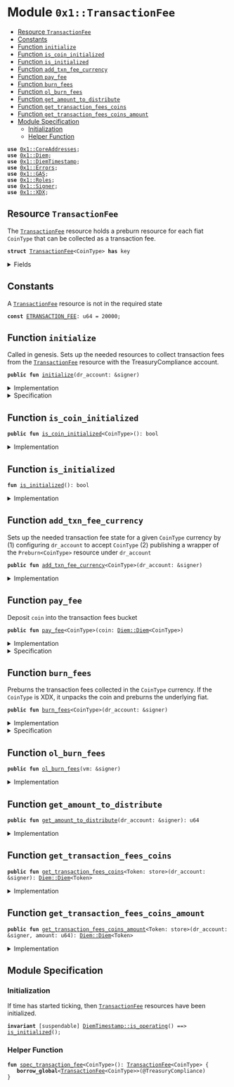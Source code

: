 
<a name="0x1_TransactionFee"></a>

# Module `0x1::TransactionFee`



-  [Resource `TransactionFee`](#0x1_TransactionFee_TransactionFee)
-  [Constants](#@Constants_0)
-  [Function `initialize`](#0x1_TransactionFee_initialize)
-  [Function `is_coin_initialized`](#0x1_TransactionFee_is_coin_initialized)
-  [Function `is_initialized`](#0x1_TransactionFee_is_initialized)
-  [Function `add_txn_fee_currency`](#0x1_TransactionFee_add_txn_fee_currency)
-  [Function `pay_fee`](#0x1_TransactionFee_pay_fee)
-  [Function `burn_fees`](#0x1_TransactionFee_burn_fees)
-  [Function `ol_burn_fees`](#0x1_TransactionFee_ol_burn_fees)
-  [Function `get_amount_to_distribute`](#0x1_TransactionFee_get_amount_to_distribute)
-  [Function `get_transaction_fees_coins`](#0x1_TransactionFee_get_transaction_fees_coins)
-  [Function `get_transaction_fees_coins_amount`](#0x1_TransactionFee_get_transaction_fees_coins_amount)
-  [Module Specification](#@Module_Specification_1)
    -  [Initialization](#@Initialization_2)
    -  [Helper Function](#@Helper_Function_3)


<pre><code><b>use</b> <a href="CoreAddresses.md#0x1_CoreAddresses">0x1::CoreAddresses</a>;
<b>use</b> <a href="Diem.md#0x1_Diem">0x1::Diem</a>;
<b>use</b> <a href="DiemTimestamp.md#0x1_DiemTimestamp">0x1::DiemTimestamp</a>;
<b>use</b> <a href="../../../../../../../DPN/releases/artifacts/current/build/MoveStdlib/docs/Errors.md#0x1_Errors">0x1::Errors</a>;
<b>use</b> <a href="GAS.md#0x1_GAS">0x1::GAS</a>;
<b>use</b> <a href="Roles.md#0x1_Roles">0x1::Roles</a>;
<b>use</b> <a href="../../../../../../../DPN/releases/artifacts/current/build/MoveStdlib/docs/Signer.md#0x1_Signer">0x1::Signer</a>;
<b>use</b> <a href="XDX.md#0x1_XDX">0x1::XDX</a>;
</code></pre>



<a name="0x1_TransactionFee_TransactionFee"></a>

## Resource `TransactionFee`

The <code><a href="TransactionFee.md#0x1_TransactionFee">TransactionFee</a></code> resource holds a preburn resource for each
fiat <code>CoinType</code> that can be collected as a transaction fee.


<pre><code><b>struct</b> <a href="TransactionFee.md#0x1_TransactionFee">TransactionFee</a>&lt;CoinType&gt; <b>has</b> key
</code></pre>



<details>
<summary>Fields</summary>


<dl>
<dt>
<code>balance: <a href="Diem.md#0x1_Diem_Diem">Diem::Diem</a>&lt;CoinType&gt;</code>
</dt>
<dd>

</dd>
<dt>
<code>preburn: <a href="Diem.md#0x1_Diem_Preburn">Diem::Preburn</a>&lt;CoinType&gt;</code>
</dt>
<dd>

</dd>
</dl>


</details>

<a name="@Constants_0"></a>

## Constants


<a name="0x1_TransactionFee_ETRANSACTION_FEE"></a>

A <code><a href="TransactionFee.md#0x1_TransactionFee">TransactionFee</a></code> resource is not in the required state


<pre><code><b>const</b> <a href="TransactionFee.md#0x1_TransactionFee_ETRANSACTION_FEE">ETRANSACTION_FEE</a>: u64 = 20000;
</code></pre>



<a name="0x1_TransactionFee_initialize"></a>

## Function `initialize`

Called in genesis. Sets up the needed resources to collect transaction fees from the
<code><a href="TransactionFee.md#0x1_TransactionFee">TransactionFee</a></code> resource with the TreasuryCompliance account.


<pre><code><b>public</b> <b>fun</b> <a href="TransactionFee.md#0x1_TransactionFee_initialize">initialize</a>(dr_account: &signer)
</code></pre>



<details>
<summary>Implementation</summary>


<pre><code><b>public</b> <b>fun</b> <a href="TransactionFee.md#0x1_TransactionFee_initialize">initialize</a>(
    dr_account: &signer, /////// 0L /////////
) {
    <a href="DiemTimestamp.md#0x1_DiemTimestamp_assert_genesis">DiemTimestamp::assert_genesis</a>();
    <a href="Roles.md#0x1_Roles_assert_diem_root">Roles::assert_diem_root</a>(dr_account); /////// 0L /////////
    // accept fees in all the currencies
    <a href="TransactionFee.md#0x1_TransactionFee_add_txn_fee_currency">add_txn_fee_currency</a>&lt;<a href="GAS.md#0x1_GAS">GAS</a>&gt;(dr_account); /////// 0L /////////
}
</code></pre>



</details>

<details>
<summary>Specification</summary>



<pre><code><b>include</b> <a href="DiemTimestamp.md#0x1_DiemTimestamp_AbortsIfNotGenesis">DiemTimestamp::AbortsIfNotGenesis</a>;
<b>include</b> <a href="Roles.md#0x1_Roles_AbortsIfNotTreasuryCompliance">Roles::AbortsIfNotTreasuryCompliance</a>{account: dr_account};
<b>include</b> <a href="TransactionFee.md#0x1_TransactionFee_AddTxnFeeCurrencyAbortsIf">AddTxnFeeCurrencyAbortsIf</a>&lt;<a href="GAS.md#0x1_GAS">GAS</a>&gt;;
<b>ensures</b> <a href="TransactionFee.md#0x1_TransactionFee_is_initialized">is_initialized</a>();
<b>ensures</b> <a href="TransactionFee.md#0x1_TransactionFee_spec_transaction_fee">spec_transaction_fee</a>&lt;<a href="GAS.md#0x1_GAS">GAS</a>&gt;().balance.value == 0;
</code></pre>




<a name="0x1_TransactionFee_AddTxnFeeCurrencyAbortsIf"></a>


<pre><code><b>schema</b> <a href="TransactionFee.md#0x1_TransactionFee_AddTxnFeeCurrencyAbortsIf">AddTxnFeeCurrencyAbortsIf</a>&lt;CoinType&gt; {
    <b>include</b> <a href="Diem.md#0x1_Diem_AbortsIfNoCurrency">Diem::AbortsIfNoCurrency</a>&lt;CoinType&gt;;
    <b>aborts_if</b> <b>exists</b>&lt;<a href="TransactionFee.md#0x1_TransactionFee">TransactionFee</a>&lt;CoinType&gt;&gt;(@TreasuryCompliance)
        <b>with</b> Errors::ALREADY_PUBLISHED;
}
</code></pre>



</details>

<a name="0x1_TransactionFee_is_coin_initialized"></a>

## Function `is_coin_initialized`



<pre><code><b>public</b> <b>fun</b> <a href="TransactionFee.md#0x1_TransactionFee_is_coin_initialized">is_coin_initialized</a>&lt;CoinType&gt;(): bool
</code></pre>



<details>
<summary>Implementation</summary>


<pre><code><b>public</b> <b>fun</b> <a href="TransactionFee.md#0x1_TransactionFee_is_coin_initialized">is_coin_initialized</a>&lt;CoinType&gt;(): bool {
    <b>exists</b>&lt;<a href="TransactionFee.md#0x1_TransactionFee">TransactionFee</a>&lt;CoinType&gt;&gt;(@TreasuryCompliance)
}
</code></pre>



</details>

<a name="0x1_TransactionFee_is_initialized"></a>

## Function `is_initialized`



<pre><code><b>fun</b> <a href="TransactionFee.md#0x1_TransactionFee_is_initialized">is_initialized</a>(): bool
</code></pre>



<details>
<summary>Implementation</summary>


<pre><code><b>fun</b> <a href="TransactionFee.md#0x1_TransactionFee_is_initialized">is_initialized</a>(): bool {
    <a href="TransactionFee.md#0x1_TransactionFee_is_coin_initialized">is_coin_initialized</a>&lt;<a href="GAS.md#0x1_GAS">GAS</a>&gt;() //////// 0L ////////
}
</code></pre>



</details>

<a name="0x1_TransactionFee_add_txn_fee_currency"></a>

## Function `add_txn_fee_currency`

Sets up the needed transaction fee state for a given <code>CoinType</code> currency by
(1) configuring <code>dr_account</code> to accept <code>CoinType</code>
(2) publishing a wrapper of the <code>Preburn&lt;CoinType&gt;</code> resource under <code>dr_account</code>


<pre><code><b>public</b> <b>fun</b> <a href="TransactionFee.md#0x1_TransactionFee_add_txn_fee_currency">add_txn_fee_currency</a>&lt;CoinType&gt;(dr_account: &signer)
</code></pre>



<details>
<summary>Implementation</summary>


<pre><code><b>public</b> <b>fun</b> <a href="TransactionFee.md#0x1_TransactionFee_add_txn_fee_currency">add_txn_fee_currency</a>&lt;CoinType&gt;(dr_account: &signer) {
    <a href="Roles.md#0x1_Roles_assert_diem_root">Roles::assert_diem_root</a>(dr_account); /////// 0L /////////
    <a href="Diem.md#0x1_Diem_assert_is_currency">Diem::assert_is_currency</a>&lt;CoinType&gt;();
    <b>assert</b>!(
        !<a href="TransactionFee.md#0x1_TransactionFee_is_coin_initialized">is_coin_initialized</a>&lt;CoinType&gt;(),
        <a href="../../../../../../../DPN/releases/artifacts/current/build/MoveStdlib/docs/Errors.md#0x1_Errors_already_published">Errors::already_published</a>(<a href="TransactionFee.md#0x1_TransactionFee_ETRANSACTION_FEE">ETRANSACTION_FEE</a>)
    );
    <b>move_to</b>(
        dr_account,
        <a href="TransactionFee.md#0x1_TransactionFee">TransactionFee</a>&lt;CoinType&gt; {
            balance: <a href="Diem.md#0x1_Diem_zero">Diem::zero</a>(),
            preburn: <a href="Diem.md#0x1_Diem_create_preburn">Diem::create_preburn</a>(dr_account)
        }
    )
}
</code></pre>



</details>

<a name="0x1_TransactionFee_pay_fee"></a>

## Function `pay_fee`

Deposit <code>coin</code> into the transaction fees bucket


<pre><code><b>public</b> <b>fun</b> <a href="TransactionFee.md#0x1_TransactionFee_pay_fee">pay_fee</a>&lt;CoinType&gt;(coin: <a href="Diem.md#0x1_Diem_Diem">Diem::Diem</a>&lt;CoinType&gt;)
</code></pre>



<details>
<summary>Implementation</summary>


<pre><code><b>public</b> <b>fun</b> <a href="TransactionFee.md#0x1_TransactionFee_pay_fee">pay_fee</a>&lt;CoinType&gt;(coin: <a href="Diem.md#0x1_Diem">Diem</a>&lt;CoinType&gt;) <b>acquires</b> <a href="TransactionFee.md#0x1_TransactionFee">TransactionFee</a> {
    <a href="DiemTimestamp.md#0x1_DiemTimestamp_assert_operating">DiemTimestamp::assert_operating</a>();
    <b>assert</b>!(<a href="TransactionFee.md#0x1_TransactionFee_is_coin_initialized">is_coin_initialized</a>&lt;CoinType&gt;(), <a href="../../../../../../../DPN/releases/artifacts/current/build/MoveStdlib/docs/Errors.md#0x1_Errors_not_published">Errors::not_published</a>(<a href="TransactionFee.md#0x1_TransactionFee_ETRANSACTION_FEE">ETRANSACTION_FEE</a>));
    <b>let</b> fees = <b>borrow_global_mut</b>&lt;<a href="TransactionFee.md#0x1_TransactionFee">TransactionFee</a>&lt;CoinType&gt;&gt;(@TreasuryCompliance); // TODO: this is just the VM root actually
    <a href="Diem.md#0x1_Diem_deposit">Diem::deposit</a>(&<b>mut</b> fees.balance, coin)
}
</code></pre>



</details>

<details>
<summary>Specification</summary>



<pre><code><b>include</b> <a href="TransactionFee.md#0x1_TransactionFee_PayFeeAbortsIf">PayFeeAbortsIf</a>&lt;CoinType&gt;;
<b>include</b> <a href="TransactionFee.md#0x1_TransactionFee_PayFeeEnsures">PayFeeEnsures</a>&lt;CoinType&gt;;
</code></pre>




<a name="0x1_TransactionFee_PayFeeAbortsIf"></a>


<pre><code><b>schema</b> <a href="TransactionFee.md#0x1_TransactionFee_PayFeeAbortsIf">PayFeeAbortsIf</a>&lt;CoinType&gt; {
    coin: <a href="Diem.md#0x1_Diem">Diem</a>&lt;CoinType&gt;;
    <b>let</b> fees = <a href="TransactionFee.md#0x1_TransactionFee_spec_transaction_fee">spec_transaction_fee</a>&lt;CoinType&gt;().balance;
    <b>include</b> <a href="DiemTimestamp.md#0x1_DiemTimestamp_AbortsIfNotOperating">DiemTimestamp::AbortsIfNotOperating</a>;
    <b>aborts_if</b> !<a href="TransactionFee.md#0x1_TransactionFee_is_coin_initialized">is_coin_initialized</a>&lt;CoinType&gt;() <b>with</b> Errors::NOT_PUBLISHED;
    <b>include</b> <a href="Diem.md#0x1_Diem_DepositAbortsIf">Diem::DepositAbortsIf</a>&lt;CoinType&gt;{coin: fees, check: coin};
}
</code></pre>




<a name="0x1_TransactionFee_PayFeeEnsures"></a>


<pre><code><b>schema</b> <a href="TransactionFee.md#0x1_TransactionFee_PayFeeEnsures">PayFeeEnsures</a>&lt;CoinType&gt; {
    coin: <a href="Diem.md#0x1_Diem">Diem</a>&lt;CoinType&gt;;
    <b>let</b> fees = <a href="TransactionFee.md#0x1_TransactionFee_spec_transaction_fee">spec_transaction_fee</a>&lt;CoinType&gt;().balance;
    <b>let</b> <b>post</b> post_fees = <a href="TransactionFee.md#0x1_TransactionFee_spec_transaction_fee">spec_transaction_fee</a>&lt;CoinType&gt;().balance;
    <b>ensures</b> post_fees.value == fees.value + coin.value;
}
</code></pre>



</details>

<a name="0x1_TransactionFee_burn_fees"></a>

## Function `burn_fees`

Preburns the transaction fees collected in the <code>CoinType</code> currency.
If the <code>CoinType</code> is XDX, it unpacks the coin and preburns the
underlying fiat.


<pre><code><b>public</b> <b>fun</b> <a href="TransactionFee.md#0x1_TransactionFee_burn_fees">burn_fees</a>&lt;CoinType&gt;(dr_account: &signer)
</code></pre>



<details>
<summary>Implementation</summary>


<pre><code><b>public</b> <b>fun</b> <a href="TransactionFee.md#0x1_TransactionFee_burn_fees">burn_fees</a>&lt;CoinType&gt;(
    dr_account: &signer,
) <b>acquires</b> <a href="TransactionFee.md#0x1_TransactionFee">TransactionFee</a> {
    <a href="DiemTimestamp.md#0x1_DiemTimestamp_assert_operating">DiemTimestamp::assert_operating</a>();
    <a href="Roles.md#0x1_Roles_assert_diem_root">Roles::assert_diem_root</a>(dr_account); /////// 0L /////////
    <b>assert</b>!(<a href="TransactionFee.md#0x1_TransactionFee_is_coin_initialized">is_coin_initialized</a>&lt;CoinType&gt;(), <a href="../../../../../../../DPN/releases/artifacts/current/build/MoveStdlib/docs/Errors.md#0x1_Errors_not_published">Errors::not_published</a>(<a href="TransactionFee.md#0x1_TransactionFee_ETRANSACTION_FEE">ETRANSACTION_FEE</a>));
    <b>if</b> (<a href="XDX.md#0x1_XDX_is_xdx">XDX::is_xdx</a>&lt;CoinType&gt;()) {
        // TODO: Once the composition of <a href="XDX.md#0x1_XDX">XDX</a> is determined fill this in <b>to</b>
        // unpack and burn the backing coins of the <a href="XDX.md#0x1_XDX">XDX</a> coin.
        <b>abort</b> <a href="../../../../../../../DPN/releases/artifacts/current/build/MoveStdlib/docs/Errors.md#0x1_Errors_invalid_state">Errors::invalid_state</a>(<a href="TransactionFee.md#0x1_TransactionFee_ETRANSACTION_FEE">ETRANSACTION_FEE</a>)
    } <b>else</b> {
        // extract fees
        <b>let</b> fees = <b>borrow_global_mut</b>&lt;<a href="TransactionFee.md#0x1_TransactionFee">TransactionFee</a>&lt;CoinType&gt;&gt;(@TreasuryCompliance);
        <b>let</b> coin = <a href="Diem.md#0x1_Diem_withdraw_all">Diem::withdraw_all</a>(&<b>mut</b> fees.balance);
        <b>let</b> burn_cap = <a href="Diem.md#0x1_Diem_remove_burn_capability">Diem::remove_burn_capability</a>&lt;CoinType&gt;(dr_account);
        // burn
        <a href="Diem.md#0x1_Diem_burn_now">Diem::burn_now</a>(
            coin,
            &<b>mut</b> fees.preburn,
            @TreasuryCompliance,
            &burn_cap
        );
        <a href="Diem.md#0x1_Diem_publish_burn_capability">Diem::publish_burn_capability</a>(dr_account, burn_cap);
    }
}
</code></pre>



</details>

<details>
<summary>Specification</summary>



<pre><code><b>pragma</b> disable_invariants_in_body;
</code></pre>


Must abort if the account does not have the TreasuryCompliance role [[H3]][PERMISSION].


<pre><code><b>include</b> <a href="Roles.md#0x1_Roles_AbortsIfNotTreasuryCompliance">Roles::AbortsIfNotTreasuryCompliance</a>{account: dr_account};
<b>include</b> <a href="DiemTimestamp.md#0x1_DiemTimestamp_AbortsIfNotOperating">DiemTimestamp::AbortsIfNotOperating</a>;
<b>aborts_if</b> !<a href="TransactionFee.md#0x1_TransactionFee_is_coin_initialized">is_coin_initialized</a>&lt;CoinType&gt;() <b>with</b> Errors::NOT_PUBLISHED;
<b>include</b> <b>if</b> (<a href="XDX.md#0x1_XDX_spec_is_xdx">XDX::spec_is_xdx</a>&lt;CoinType&gt;()) <a href="TransactionFee.md#0x1_TransactionFee_BurnFeesXDX">BurnFeesXDX</a> <b>else</b> <a href="TransactionFee.md#0x1_TransactionFee_BurnFeesNotXDX">BurnFeesNotXDX</a>&lt;CoinType&gt;;
</code></pre>


The correct amount of fees is burnt and subtracted from market cap.


<pre><code><b>ensures</b> <a href="Diem.md#0x1_Diem_spec_market_cap">Diem::spec_market_cap</a>&lt;CoinType&gt;()
    == <b>old</b>(<a href="Diem.md#0x1_Diem_spec_market_cap">Diem::spec_market_cap</a>&lt;CoinType&gt;()) - <b>old</b>(<a href="TransactionFee.md#0x1_TransactionFee_spec_transaction_fee">spec_transaction_fee</a>&lt;CoinType&gt;().balance.value);
</code></pre>


All the fees is burnt so the balance becomes 0.


<pre><code><b>ensures</b> <a href="TransactionFee.md#0x1_TransactionFee_spec_transaction_fee">spec_transaction_fee</a>&lt;CoinType&gt;().balance.value == 0;
</code></pre>



</details>

<a name="0x1_TransactionFee_ol_burn_fees"></a>

## Function `ol_burn_fees`



<pre><code><b>public</b> <b>fun</b> <a href="TransactionFee.md#0x1_TransactionFee_ol_burn_fees">ol_burn_fees</a>(vm: &signer)
</code></pre>



<details>
<summary>Implementation</summary>


<pre><code><b>public</b> <b>fun</b> <a href="TransactionFee.md#0x1_TransactionFee_ol_burn_fees">ol_burn_fees</a>(
    vm: &signer,
) <b>acquires</b> <a href="TransactionFee.md#0x1_TransactionFee">TransactionFee</a> {
    <b>if</b> (<a href="../../../../../../../DPN/releases/artifacts/current/build/MoveStdlib/docs/Signer.md#0x1_Signer_address_of">Signer::address_of</a>(vm) != @VMReserved) {
        <b>return</b>
    };
    // extract fees
    <b>let</b> fees = <b>borrow_global_mut</b>&lt;<a href="TransactionFee.md#0x1_TransactionFee">TransactionFee</a>&lt;<a href="GAS.md#0x1_GAS">GAS</a>&gt;&gt;(@TreasuryCompliance); // TODO: this is same <b>as</b> VM <b>address</b>
    <b>let</b> coin = <a href="Diem.md#0x1_Diem_withdraw_all">Diem::withdraw_all</a>(&<b>mut</b> fees.balance);
    <a href="Diem.md#0x1_Diem_vm_burn_this_coin">Diem::vm_burn_this_coin</a>(vm, coin);
}
</code></pre>



</details>

<a name="0x1_TransactionFee_get_amount_to_distribute"></a>

## Function `get_amount_to_distribute`



<pre><code><b>public</b> <b>fun</b> <a href="TransactionFee.md#0x1_TransactionFee_get_amount_to_distribute">get_amount_to_distribute</a>(dr_account: &signer): u64
</code></pre>



<details>
<summary>Implementation</summary>


<pre><code><b>public</b> <b>fun</b> <a href="TransactionFee.md#0x1_TransactionFee_get_amount_to_distribute">get_amount_to_distribute</a>(dr_account: &signer): u64 <b>acquires</b> <a href="TransactionFee.md#0x1_TransactionFee">TransactionFee</a> {
    // Can only be invoked by DiemVM privilege.
    // Allowed association <b>to</b> invoke for testing purposes.
    <a href="CoreAddresses.md#0x1_CoreAddresses_assert_diem_root">CoreAddresses::assert_diem_root</a>(dr_account);
    // TODO: Return <a href="TransactionFee.md#0x1_TransactionFee">TransactionFee</a> gracefully <b>if</b> there ino 0xFEE balance
    // <a href="DiemAccount.md#0x1_DiemAccount_balance">DiemAccount::balance</a>&lt;Token&gt;(0xFEE);
    <b>let</b> fees = <b>borrow_global</b>&lt;<a href="TransactionFee.md#0x1_TransactionFee">TransactionFee</a>&lt;<a href="GAS.md#0x1_GAS">GAS</a>&gt;&gt;(
        @DiemRoot
    );

    <b>let</b> amount_collected = <a href="Diem.md#0x1_Diem_value">Diem::value</a>&lt;<a href="GAS.md#0x1_GAS">GAS</a>&gt;(&fees.balance);
    amount_collected
}
</code></pre>



</details>

<a name="0x1_TransactionFee_get_transaction_fees_coins"></a>

## Function `get_transaction_fees_coins`



<pre><code><b>public</b> <b>fun</b> <a href="TransactionFee.md#0x1_TransactionFee_get_transaction_fees_coins">get_transaction_fees_coins</a>&lt;Token: store&gt;(dr_account: &signer): <a href="Diem.md#0x1_Diem_Diem">Diem::Diem</a>&lt;Token&gt;
</code></pre>



<details>
<summary>Implementation</summary>


<pre><code><b>public</b> <b>fun</b> <a href="TransactionFee.md#0x1_TransactionFee_get_transaction_fees_coins">get_transaction_fees_coins</a>&lt;Token: store&gt;(
    dr_account: &signer
): <a href="Diem.md#0x1_Diem">Diem</a>&lt;Token&gt; <b>acquires</b> <a href="TransactionFee.md#0x1_TransactionFee">TransactionFee</a> {
    // Can only be invoked by DiemVM privilege.
    // Allowed association <b>to</b> invoke for testing purposes.
    <a href="CoreAddresses.md#0x1_CoreAddresses_assert_diem_root">CoreAddresses::assert_diem_root</a>(dr_account);
    // TODO: Return <a href="TransactionFee.md#0x1_TransactionFee">TransactionFee</a> gracefully <b>if</b> there ino 0xFEE balance
    // <a href="DiemAccount.md#0x1_DiemAccount_balance">DiemAccount::balance</a>&lt;Token&gt;(0xFEE);
    <b>let</b> fees = <b>borrow_global_mut</b>&lt;<a href="TransactionFee.md#0x1_TransactionFee">TransactionFee</a>&lt;Token&gt;&gt;(
        @DiemRoot
    );

    <a href="Diem.md#0x1_Diem_withdraw_all">Diem::withdraw_all</a>(&<b>mut</b> fees.balance)
}
</code></pre>



</details>

<a name="0x1_TransactionFee_get_transaction_fees_coins_amount"></a>

## Function `get_transaction_fees_coins_amount`



<pre><code><b>public</b> <b>fun</b> <a href="TransactionFee.md#0x1_TransactionFee_get_transaction_fees_coins_amount">get_transaction_fees_coins_amount</a>&lt;Token: store&gt;(dr_account: &signer, amount: u64): <a href="Diem.md#0x1_Diem_Diem">Diem::Diem</a>&lt;Token&gt;
</code></pre>



<details>
<summary>Implementation</summary>


<pre><code><b>public</b> <b>fun</b> <a href="TransactionFee.md#0x1_TransactionFee_get_transaction_fees_coins_amount">get_transaction_fees_coins_amount</a>&lt;Token: store&gt;(
    dr_account: &signer, amount: u64
): <a href="Diem.md#0x1_Diem">Diem</a>&lt;Token&gt;  <b>acquires</b> <a href="TransactionFee.md#0x1_TransactionFee">TransactionFee</a> {
    // Can only be invoked by DiemVM privilege.
    // Allowed association <b>to</b> invoke for testing purposes.
    <a href="CoreAddresses.md#0x1_CoreAddresses_assert_diem_root">CoreAddresses::assert_diem_root</a>(dr_account);
    // TODO: Return <a href="TransactionFee.md#0x1_TransactionFee">TransactionFee</a> gracefully <b>if</b> there ino 0xFEE balance
    // <a href="DiemAccount.md#0x1_DiemAccount_balance">DiemAccount::balance</a>&lt;Token&gt;(0xFEE);
    <b>let</b> fees = <b>borrow_global_mut</b>&lt;<a href="TransactionFee.md#0x1_TransactionFee">TransactionFee</a>&lt;Token&gt;&gt;(
        @DiemRoot
    );

    <a href="Diem.md#0x1_Diem_withdraw">Diem::withdraw</a>(&<b>mut</b> fees.balance, amount)
}
</code></pre>



</details>

<a name="@Module_Specification_1"></a>

## Module Specification



<a name="@Initialization_2"></a>

### Initialization


If time has started ticking, then <code><a href="TransactionFee.md#0x1_TransactionFee">TransactionFee</a></code> resources have been initialized.


<pre><code><b>invariant</b> [suspendable] <a href="DiemTimestamp.md#0x1_DiemTimestamp_is_operating">DiemTimestamp::is_operating</a>() ==&gt; <a href="TransactionFee.md#0x1_TransactionFee_is_initialized">is_initialized</a>();
</code></pre>



<a name="@Helper_Function_3"></a>

### Helper Function



<a name="0x1_TransactionFee_spec_transaction_fee"></a>


<pre><code><b>fun</b> <a href="TransactionFee.md#0x1_TransactionFee_spec_transaction_fee">spec_transaction_fee</a>&lt;CoinType&gt;(): <a href="TransactionFee.md#0x1_TransactionFee">TransactionFee</a>&lt;CoinType&gt; {
   <b>borrow_global</b>&lt;<a href="TransactionFee.md#0x1_TransactionFee">TransactionFee</a>&lt;CoinType&gt;&gt;(@TreasuryCompliance)
}
</code></pre>
